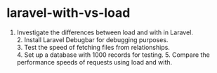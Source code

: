 # laravel-with-vs-load
  1.	Investigate the differences between load and with in Laravel. <br>
	2.	Install Laravel Debugbar for debugging purposes.<br>
	3.	Test the speed of fetching files from relationships.<br>
	4.	Set up a database with 1000 records for testing.<be>
	5.	Compare the performance speeds of requests using load and with.

